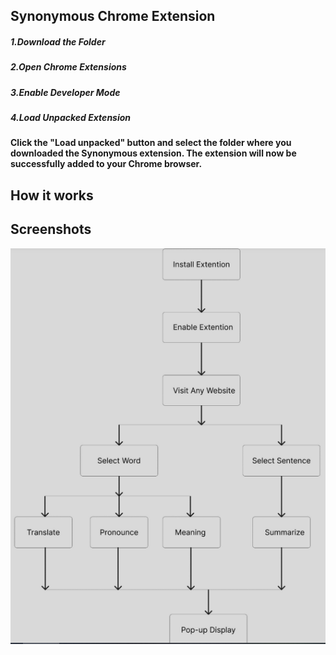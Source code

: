## Synonymous Chrome Extension
##### 1.Download the Folder
##### 2.Open Chrome Extensions
##### 3.Enable Developer Mode
##### 4.Load Unpacked Extension
#### Click the "Load unpacked" button and select the folder where you downloaded the Synonymous extension. The extension will now be successfully added to your Chrome browser.

## How it works
## Screenshots

![Screenshot of Synonymous Extension](https://github.com/Abhiyb/Chrome-extention/blob/main/crome%20extentin%20design.PNG)  
